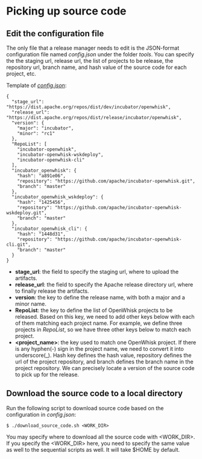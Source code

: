 # Picking up source code

## Edit the configuration file

The only file that a release manager needs to edit is the JSON-format configuration file named _config.json_ under the
folder _tools_. You can specify the the staging url, release url, the list of projects to be release, the repository url,
branch name, and hash value of the source code for each project, etc.

Template of [_config.json_](../tools/config.json):

```
{
  "stage_url": "https://dist.apache.org/repos/dist/dev/incubator/openwhisk",
  "release_url": "https://dist.apache.org/repos/dist/release/incubator/openwhisk",
  "version": {
    "major": "incubator",
    "minor": "rc1"
  },
  "RepoList": [
    "incubator-openwhisk",
    "incubator-openwhisk-wskdeploy",
    "incubator-openwhisk-cli"
  ],
  "incubator_openwhisk": {
    "hash": "a891e06",
    "repository": "https://github.com/apache/incubator-openwhisk.git",
    "branch": "master"
  },
  "incubator_openwhisk_wskdeploy": {
    "hash": "1425456",
    "repository": "https://github.com/apache/incubator-openwhisk-wskdeploy.git",
    "branch": "master"
  },
  "incubator_openwhisk_cli": {
    "hash": "1448d31",
    "repository": "https://github.com/apache/incubator-openwhisk-cli.git",
    "branch": "master"
  }
}
```
  - **stage_url**: the field to specify the staging url, where to upload the artifacts.
  - **release_url**: the field to specify the Apache release directory url, where to finally release the artifacts.
  - **version**: the key to define the release name, with both a major and a minor name.
  - **RepoList**: the key to define the list of OpenWhisk projects to be released. Based on this key, we need to add other
  keys below with each of them matching each project name. For example, we define three projects in _RepoList_, so we
  have three other keys below to match each project.
  - **<project_name>**: the key used to match one OpenWhisk project. If there is any hyphen(-) sign in the project name, we need
  to convert it into underscore(_). Hash key defines the hash value, repository defines the url of the project repository,
  and branch defines the branch name in the project repository. We can precisely locate a version of the source code to
  pick up for the release.

## Download the source code to a local directory

Run the following script to download source code based on the configuration in _config.json_:
```
$ ./download_source_code.sh <WORK_DIR>
```
You may specify where to download all the source code with <WORK_DIR>. If you specify the <WORK_DIR> here, you need to
specify the same value as well to the sequential scripts as well. It will take $HOME by default.
